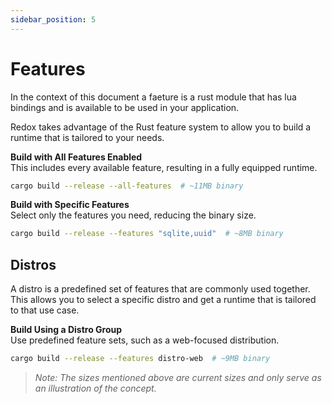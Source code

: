```yaml
---
sidebar_position: 5
---
```


# Features

In the context of this document a faeture is a rust module that has lua bindings and is available to be used in your application.

Redox takes advantage of the Rust feature system to allow you to build a runtime that is tailored to your needs.

**Build with All Features Enabled**  
This includes every available feature, resulting in a fully equipped runtime.
```bash
cargo build --release --all-features  # ~11MB binary
```

**Build with Specific Features**  
Select only the features you need, reducing the binary size.
```bash
cargo build --release --features "sqlite,uuid"  # ~8MB binary
```

## Distros

A distro is a predefined set of features that are commonly used together. This allows you to select a specific distro and get a runtime that is tailored to that use case.

**Build Using a Distro Group**  
Use predefined feature sets, such as a web-focused distribution.
```bash
cargo build --release --features distro-web  # ~9MB binary
```

>*Note: The sizes mentioned above are current sizes and only serve as an illustration of the concept.*